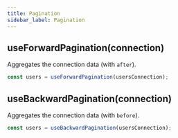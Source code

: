 ```yaml
---
title: Pagination
sidebar_label: Pagination
---
```


## useForwardPagination(connection)

Aggregates the connection data (with `after`).

```ts
const users = useForwardPagination(usersConnection);
```

## useBackwardPagination(connection)

Aggregates the connection data (with `before`).

```ts
const users = useBackwardPagination(usersConnection);
```
